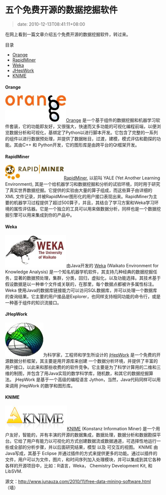 # 五个免费开源的数据挖掘软件
>date: 2010-12-13T08:41:11+08:00


在网上看到一篇文章介绍五个免费开源的数据挖掘软件，转过来。




目录



* [Orange](#Orange "Orange")
* [RapidMiner](#RapidMiner "RapidMiner")
* [Weka](#Weka "Weka")
* [JHepWork](#JHepWork "JHepWork")
* [KNIME](#KNIME "KNIME")

#### Orange


[![](/assets/images/orange-data-mining-software.jpg)](http://www.ailab.si/orange)[Orange](http://www.ailab.si/orange) 是一个基于组件的数据挖掘和机器学习软件套装，它的功能即友好，又很强大，快速而又多功能的可视化编程前端，以便浏览数据分析和可视化，基绑定了Python以进行脚本开发。它包含了完整的一系列的组件以进行数据预处理，并提供了数据帐目，过渡，建模，模式评估和勘探的功能。其由C++ 和 Python开发，它的图形库是由跨平台的Qt框架开发。


#### RapidMiner


[![](/assets/images/data-mining-software-rapidminer.jpg)](http://rapidminer.com/)[RapidMiner](http://rapidminer.com/), 以前叫 YALE (Yet Another Learning Environment), 其是一个给机器学习和数据挖掘和分析的试验环境，同时用于研究了真实世界数据挖掘。它提供的实验由大量的算子组成，而这些算子由详细的XML 文件记录，并被RapidMiner图形化的用户接口表现出来。RapidMiner为主要的机器学习过程提供了超过500算子，并且，其结合了学习方案和Weka学习环境的属性评估器。它是一个独立的工具可以用来做数据分析，同样也是一个数据挖掘引擎可以用来集成到你的产品中。



#### Weka


[![](/assets/images/data-mining-software-weka.jpg)](http://www.cs.waikato.ac.nz/~ml/weka/)由Java开发的 [Weka](http://www.cs.waikato.ac.nz/~ml/weka/) (Waikato Environment for Knowledge Analysis) 是一个知名机器学机软件，其支持几种经典的数据挖掘任务，显著的数据预处理，集群，分类，回归，虚拟化，以及功能选择。其技术基于假设数据是以一种单个文件或关联的，在那里，每个数据点都被许多属性标注。 Weka 使用Java的数据库链接能力可以访问SQL数据库，并可以处理一个数据库的查询结果。它主要的用户接品是Explorer，也同样支持相同功能的命令行，或是一种基于组件的知识流接口。


#### JHepWork


[![](/assets/images/data_mining_software_jhepwork.jpg)](http://jwork.org/jhepwork/)为科学家，工程师和学生所设计的 [jHepWork](http://jwork.org/jhepwork/) 是一个免费的开源数据分析框架，其主要是用开源库来创建 一个数据分析环境，并提供了丰富的用户接口，以此来和那些收费的的软件竞争。它主要是为了科学计算用的二维和三维的制图，并包含了用Java实现的数学科学库，随机数，和其它的数据挖掘算法。 jHepWork 是基于一个高级的编程语言 Jython，当然，Java代码同样可以用来调用 jHepWork 的数学和图形库。


#### KNIME


[![](/assets/images/data-mining-software-KNIME.jpg)](http://www.knime.org/)[KNIME](http://www.knime.org/) (Konstanz Information Miner) 是一个用户友好，智能的，并有丰演的开源的数据集成，数据处理，数据分析和数据勘探平台。它给了用户有能力以可视化的方式创建数据流或数据通道，可选择性地运行一些或全部的分析步骤，并以后面研究结果，模型 以及 可交互的视图。 KNIME 由Java写成，其基于 Eclipse 并通过插件的方式来提供更多的功能。通过以插件的文件，用户可以为文件，图片，和时间序列加入处理模块，并可以集成到其它各种各样的开源项目中，比如：R语言，Weka， Chemistry Development Kit, 和 LibSVM.


源文：<http://www.junauza.com/2010/11/free-data-mining-software.html>（墙）


